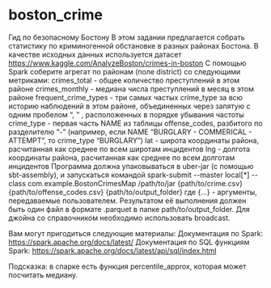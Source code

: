 # boston_crime
Гид по безопасному Бостону
В этом задании предлагается собрать статистику по криминогенной обстановке в разных районах Бостона. В качестве исходных данных используется датасет
https://www.kaggle.com/AnalyzeBoston/crimes-in-boston
С помощью Spark соберите агрегат по районам (поле district) со следующими метриками:
crimes_total - общее количество преступлений в этом районе
crimes_monthly - медиана числа преступлений в месяц в этом районе
frequent_crime_types - три самых частых crime_type за всю историю наблюдений в этом районе, объединенных через запятую с одним пробелом “, ” , расположенных в порядке убывания частоты
crime_type - первая часть NAME из таблицы offense_codes, разбитого по разделителю “-” (например, если NAME “BURGLARY - COMMERICAL - ATTEMPT”, то crime_type “BURGLARY”)
lat - широта координаты района, расчитанная как среднее по всем широтам инцидентов
lng - долгота координаты района, расчитанная как среднее по всем долготам инцидентов
Программа должна упаковываться в uber-jar (с помощью sbt-assembly), и запускаться командой
spark-submit --master local[*] --class com.example.BostonCrimesMap /path/to/jar {path/to/crime.csv} {path/to/offense_codes.csv} {path/to/output_folder}
где {...} - аргументы, передаваемые пользователем.
Результатом её выполнения должен быть один файл в формате .parquet в папке path/to/output_folder.
Для джойна со справочником необходимо использовать broadcast.


Вам могут пригодиться следующие материалы:
Документация по Spark: https://spark.apache.org/docs/latest/
Документация по SQL функциям Spark: https://spark.apache.org/docs/latest/api/sql/index.html

Подсказка: в спарке есть функция percentile_approx, которая может посчитать медиану.
